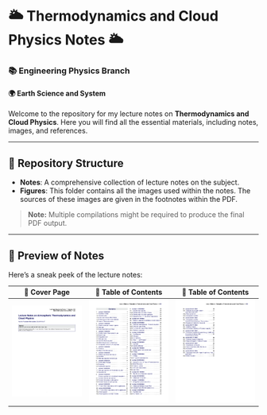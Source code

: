 # 🌥️ Thermodynamics and Cloud Physics Notes 🌥️

### 📚 Engineering Physics Branch  
#### 🌍 Earth Science and System  

Welcome to the repository for my lecture notes on **Thermodynamics and Cloud Physics**. Here you will find all the essential materials, including notes, images, and references.

---

## 📂 **Repository Structure**

- **Notes**: A comprehensive collection of lecture notes on the subject.  
- **Figures**: This folder contains all the images used within the notes. The sources of these images are given in the footnotes within the PDF.

> **Note:** Multiple compilations might be required to produce the final PDF output.

---

## 📖 **Preview of Notes**

Here’s a sneak peek of the lecture notes:

| 📄 **Cover Page** | 📑 **Table of Contents** | 📑 **Table of Contents** |
|:-----------------:|:-----------------------:|:-----------------------:|
| ![Preview of Coverpage](https://github.com/Harshit-Dhanwalkar/College-Notes/blob/main/Thermodynamics-and-Cloud-Physics/assests/page-01.png) | ![Preview of Contents](https://github.com/Harshit-Dhanwalkar/College-Notes/blob/main/Thermodynamics-and-Cloud-Physics/assests/page-02.png) | ![Preview of Contents](https://github.com/Harshit-Dhanwalkar/College-Notes/blob/main/Thermodynamics-and-Cloud-Physics/assests/page-03.png) |

